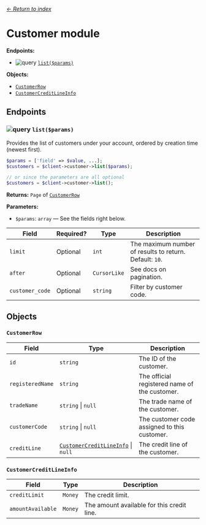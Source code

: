 [*← Return to index*](../index.md)

Customer module
===============

**Endpoints:**
- ![query](https://img.shields.io/badge/QUERY-green) [`list($params)`](#-listparams)

**Objects:**
- [`CustomerRow`](#customerrow)
- [`CustomerCreditLineInfo`](#customercreditlineinfo)


Endpoints
---------

### ![query](https://img.shields.io/badge/QUERY-green) `list($params)`

Provides the list of customers under your account, ordered by creation time (newest first).

```php
$params = ['field' => $value, ...];
$customers = $client->customer->list($params);

// or since the parameters are all optional
$customers = $client->customer->list();
```

**Returns:** `Page` of [`CustomerRow`](#customerrow)

**Parameters:**

- `$params`: `array` — See the fields right below.

| Field           | Required? | Type         | Description                                             |
| --------------- | --------- | ------------ | ------------------------------------------------------- |
| `limit`         | Optional  | `int`        | The maximum number of results to return. Default: `10`. |
| `after`         | Optional  | `CursorLike` | See docs on pagination.                                 |
| `customer_code` | Optional  | `string`     | Filter by customer code.                                |


Objects
-------

### `CustomerRow`

| Field            | Type                                                          | Description                                   |
| ---------------- | ------------------------------------------------------------- | --------------------------------------------- |
| `id`             | `string`                                                      | The ID of the customer.                       |
| `registeredName` | `string`                                                      | The official registered name of the customer. |
| `tradeName`      | `string` \| `null`                                            | The trade name of the customer.               |
| `customerCode`   | `string` \| `null`                                            | The customer code assigned to this customer.  |
| `creditLine`     | [`CustomerCreditLineInfo`](#customercreditlineinfo) \| `null` | The credit line of the customer.              |


### `CustomerCreditLineInfo`

| Field             | Type    | Description                                |
| ----------------- | ------- | ------------------------------------------ |
| `creditLimit`     | `Money` | The credit limit.                          |
| `amountAvailable` | `Money` | The amount available for this credit line. |
